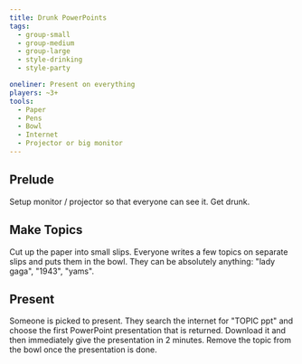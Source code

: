```yaml
---
title: Drunk PowerPoints
tags:
  - group-small
  - group-medium
  - group-large
  - style-drinking
  - style-party

oneliner: Present on everything
players: ~3+
tools:
  - Paper
  - Pens
  - Bowl
  - Internet
  - Projector or big monitor
---
```

## Prelude
Setup monitor / projector so that everyone can see it. Get drunk.

## Make Topics
Cut up the paper into small slips. Everyone writes a few topics on separate slips and puts them in the bowl. They can be absolutely anything: "lady gaga", "1943", "yams".

## Present
Someone is picked to present. They search the internet for "TOPIC ppt" and choose the first PowerPoint presentation that is returned. Download it and then immediately give the presentation in 2 minutes. Remove the topic from the bowl once the presentation is done.
